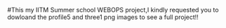 #This my IITM Summer school WEBOPS project,I kindly requested you to dowloand the profile5 and three1 png images to see a full project!!
